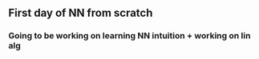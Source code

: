 ## First day of NN from scratch
### Going to be working on learning NN intuition + working on lin alg 
